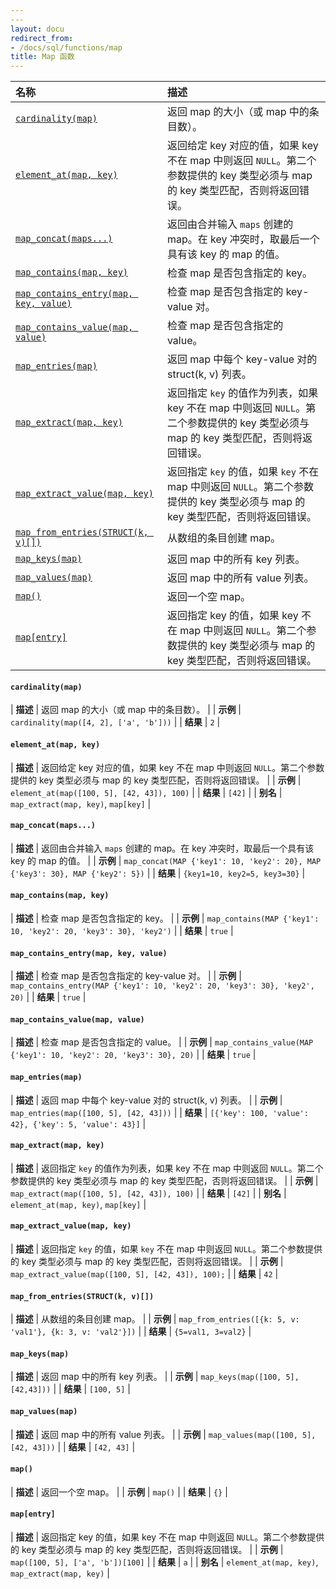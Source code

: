 ```yaml
---
---
layout: docu
redirect_from:
- /docs/sql/functions/map
title: Map 函数
---
```


<!-- markdownlint-disable MD001 -->

| 名称 | 描述 |
|:--|:-------|
| [`cardinality(map)`](#cardinalitymap) | 返回 map 的大小（或 map 中的条目数）。 |
| [`element_at(map, key)`](#element_atmap-key) | 返回给定 key 对应的值，如果 key 不在 map 中则返回 `NULL`。第二个参数提供的 key 类型必须与 map 的 key 类型匹配，否则将返回错误。 |
| [`map_concat(maps...)`](#map_concatmaps) | 返回由合并输入 `maps` 创建的 map。在 key 冲突时，取最后一个具有该 key 的 map 的值。 |
| [`map_contains(map, key)`](#map_containsmap-key) | 检查 map 是否包含指定的 key。 |
| [`map_contains_entry(map, key, value)`](#map_contains_entrymap-key-value) | 检查 map 是否包含指定的 key-value 对。 |
| [`map_contains_value(map, value)`](#map_contains_valuemap-value) | 检查 map 是否包含指定的 value。 |
| [`map_entries(map)`](#map_entriesmap) | 返回 map 中每个 key-value 对的 struct(k, v) 列表。 |
| [`map_extract(map, key)`](#map_extractmap-key) | 返回指定 `key` 的值作为列表，如果 key 不在 map 中则返回 `NULL`。第二个参数提供的 key 类型必须与 map 的 key 类型匹配，否则将返回错误。 |
| [`map_extract_value(map, key)`](#map_extract_valuemap-key) | 返回指定 `key` 的值，如果 `key` 不在 map 中则返回 `NULL`。第二个参数提供的 key 类型必须与 map 的 key 类型匹配，否则将返回错误。 |
| [`map_from_entries(STRUCT(k, v)[])`](#map_from_entriesstructk-v) | 从数组的条目创建 map。 |
| [`map_keys(map)`](#map_keysmap) | 返回 map 中的所有 key 列表。 |
| [`map_values(map)`](#map_valuesmap) | 返回 map 中的所有 value 列表。 |
| [`map()`](#map) | 返回一个空 map。 |
| [`map[entry]`](#mapentry) | 返回指定 key 的值，如果 key 不在 map 中则返回 `NULL`。第二个参数提供的 key 类型必须与 map 的 key 类型匹配，否则将返回错误。 |

#### `cardinality(map)`

<div class="nostroke_table"></div>

| **描述** | 返回 map 的大小（或 map 中的条目数）。 |
| **示例** | `cardinality(map([4, 2], ['a', 'b']))` |
| **结果** | `2` |

#### `element_at(map, key)`

<div class="nostroke_table"></div>

| **描述** | 返回给定 key 对应的值，如果 key 不在 map 中则返回 `NULL`。第二个参数提供的 key 类型必须与 map 的 key 类型匹配，否则将返回错误。 |
| **示例** | `element_at(map([100, 5], [42, 43]), 100)` |
| **结果** | `[42]` |
| **别名** | `map_extract(map, key)`, `map[key]` |

#### `map_concat(maps...)`

<div class="nostroke_table"></div>

| **描述** | 返回由合并输入 `maps` 创建的 map。在 key 冲突时，取最后一个具有该 key 的 map 的值。 |
| **示例** | `map_concat(MAP {'key1': 10, 'key2': 20}, MAP {'key3': 30}, MAP {'key2': 5})` |
| **结果** | `{key1=10, key2=5, key3=30}` |

#### `map_contains(map, key)`

<div class="nostroke_table"></div>

| **描述** | 检查 map 是否包含指定的 key。 |
| **示例** | `map_contains(MAP {'key1': 10, 'key2': 20, 'key3': 30}, 'key2')` |
| **结果** | `true` |

#### `map_contains_entry(map, key, value)`

<div class="nostroke_table"></div>

| **描述** | 检查 map 是否包含指定的 key-value 对。 |
| **示例** | `map_contains_entry(MAP {'key1': 10, 'key2': 20, 'key3': 30}, 'key2', 20)` |
| **结果** | `true` |

#### `map_contains_value(map, value)`

<div class="nostroke_table"></div>

| **描述** | 检查 map 是否包含指定的 value。 |
| **示例** | `map_contains_value(MAP {'key1': 10, 'key2': 20, 'key3': 30}, 20)` |
| **结果** | `true` |

#### `map_entries(map)`

<div class="nostroke_table"></div>

| **描述** | 返回 map 中每个 key-value 对的 struct(k, v) 列表。 |
| **示例** | `map_entries(map([100, 5], [42, 43]))` |
| **结果** | `[{'key': 100, 'value': 42}, {'key': 5, 'value': 43}]` |

#### `map_extract(map, key)`

<div class="nostroke_table"></div>

| **描述** | 返回指定 `key` 的值作为列表，如果 key 不在 map 中则返回 `NULL`。第二个参数提供的 key 类型必须与 map 的 key 类型匹配，否则将返回错误。 |
| **示例** | `map_extract(map([100, 5], [42, 43]), 100)` |
| **结果** | `[42]` |
| **别名** | `element_at(map, key)`, `map[key]` |

#### `map_extract_value(map, key)`

<div class="nostroke_table"></div>

| **描述** | 返回指定 `key` 的值，如果 `key` 不在 map 中则返回 `NULL`。第二个参数提供的 key 类型必须与 map 的 key 类型匹配，否则将返回错误。 |
| **示例** | `map_extract_value(map([100, 5], [42, 43]), 100);` |
| **结果** | `42` |

#### `map_from_entries(STRUCT(k, v)[])`

<div class="nostroke_table"></div>

| **描述** | 从数组的条目创建 map。 |
| **示例** | `map_from_entries([{k: 5, v: 'val1'}, {k: 3, v: 'val2'}])` |
| **结果** | `{5=val1, 3=val2}` |

#### `map_keys(map)`

<div class="nostroke_table"></div>

| **描述** | 返回 map 中的所有 key 列表。 |
| **示例** | `map_keys(map([100, 5], [42,43]))` |
| **结果** | `[100, 5]` |

#### `map_values(map)`

<div class="nostroke_table"></div>

| **描述** | 返回 map 中的所有 value 列表。 |
| **示例** | `map_values(map([100, 5], [42, 43]))` |
| **结果** | `[42, 43]` |

#### `map()`

<div class="nostroke_table"></div>

| **描述** | 返回一个空 map。 |
| **示例** | `map()` |
| **结果** | `{}` |

#### `map[entry]`

<div class="nostroke_table"></div>

| **描述** | 返回指定 key 的值，如果 key 不在 map 中则返回 `NULL`。第二个参数提供的 key 类型必须与 map 的 key 类型匹配，否则将返回错误。 |
| **示例** | `map([100, 5], ['a', 'b'])[100]` |
| **结果** | `a` |
| **别名** | `element_at(map, key)`, `map_extract(map, key)` |